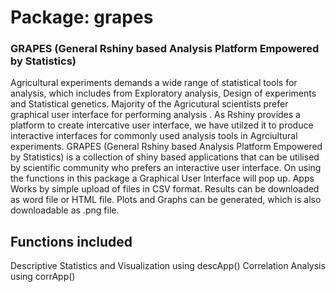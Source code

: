 # Package: grapes
### GRAPES (General Rshiny based Analysis Platform Empowered by Statistics)
Agricultural experiments demands a wide range of statistical tools for analysis, which includes from Exploratory analysis, Design of experiments and Statistical genetics. Majority of the Agricutural scientists prefer graphical user interface for performing analysis . As Rshiny provides a platform to create intercative user interface, we have utilzed it to produce interactive interfaces for commonly used analysis tools in Agrciultural experiments. GRAPES (General Rshiny based Analysis Platform Empowered by Statistics) is a collection of shiny based applications that can be utilised by scientific community who prefers an interactive user interface. On using the functions in this package a Graphical User Interface will pop up. Apps Works by simple upload of files in CSV format. Results can be downloaded as word file or HTML file. Plots and Graphs can be generated, which is also downloadable as .png file.
## Functions included
Descriptive Statistics and Visualization using descApp()
Correlation Analysis using corrApp()
